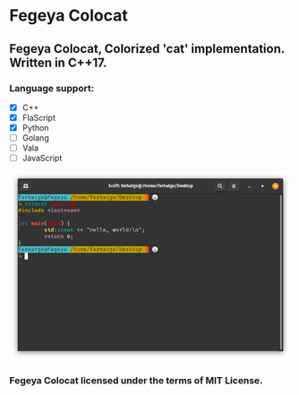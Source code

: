 # Fegeya Colocat
## Fegeya Colocat, Colorized 'cat' implementation. Written in C++17.

### Language support:
  * [x] C++
  * [x] FlaScript
  * [x] Python
  * [ ] Golang
  * [ ] Vala
  * [ ] JavaScript

![Colorized 'Meow!'!](resource/window.png)

### Fegeya Colocat licensed under the terms of MIT License.
